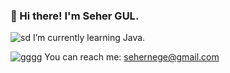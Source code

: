### 👋 Hi there! I'm Seher GUL.
![sd](https://user-images.githubusercontent.com/74426083/119001631-cff26600-b994-11eb-89b8-47aee8a4d175.png)
 I’m currently learning Java.

 ![gggg](https://user-images.githubusercontent.com/74426083/119001169-6b370b80-b994-11eb-995b-7324f6d31380.png) You can reach me: sehernege@gmail.com

<!--
**sehergul/sehergul** is a ✨ _special_ ✨ repository because its `README.md` (this file) appears on your GitHub profile.

Here are some ideas to get you started:

- 🔭 I’m currently working on ...
-->
<!--

- 👯 I’m looking to collaborate on ...
- 🤔 I’m looking for help with ...
- 💬 Ask me about ...
- 📫 How to reach me: ...
- 😄 Pronouns: ...
- ⚡ Fun fact: 
...

